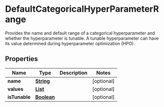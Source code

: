 

# DefaultCategoricalHyperParameterRange

Provides the name and default range of a categorical hyperparameter and whether the hyperparameter is tunable. A tunable hyperparameter can have its value determined during hyperparameter optimization (HPO).

## Properties

| Name | Type | Description | Notes |
|------------ | ------------- | ------------- | -------------|
|**name** | [**String**](String.md) |  |  [optional] |
|**values** | [**List**](List.md) |  |  [optional] |
|**isTunable** | [**Boolean**](Boolean.md) |  |  [optional] |



